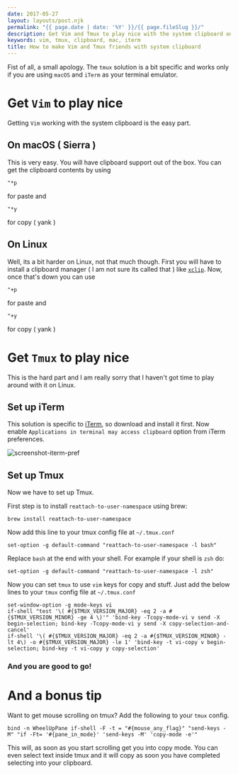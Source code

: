```yaml
---
date: 2017-05-27
layout: layouts/post.njk
permalink: "{{ page.date | date: '%Y' }}/{{ page.fileSlug }}/"
description: Get Vim and Tmux to play nice with the system clipboard once and for all
keywords: vim, tmux, clipboard, mac, iterm
title: How to make Vim and Tmux friends with system clipboard
---
```


Fist of all, a small apology. The `tmux` solution is a bit specific and works only if you are using `macOS` and `iTerm` as your terminal emulator.

# Get `Vim` to play nice

Getting `Vim` working with the system clipboard is the easy part.

## On macOS ( Sierra )

This is very easy. You will have clipboard support out of the box.
You can get the clipboard contents by using
```
"*p
```

for paste and

```
"*y
```

for copy ( yank )


## On Linux

Well, its a bit harder on Linux, not that much though.
First you will have to install a clipboard manager ( I am not sure its called that ) like [`xclip`](https://github.com/astrand/xclip).
Now, once that's down you can use
```
"+p
```

for paste and

```
"+y
```

for copy ( yank )


# Get `Tmux` to play nice

This is the hard part and I am really sorry that I haven't got time to play around with it on Linux.

## Set up iTerm

This solution is specific to [iTerm](https://www.iterm2.com/), so download and install it first.
Now enable `Applications in terminal may access clipboard` option from iTerm preferences.

![screenshot-iterm-pref](https://i.imgur.com/wo5c6Ev.png)


## Set up Tmux

Now we have to set up Tmux.

First step is to install `reattach-to-user-namespace` using brew:

```shell
brew install reattach-to-user-namespace
```

Now add this line to your tmux config file at `~/.tmux.conf`

```
set-option -g default-command "reattach-to-user-namespace -l bash"
```

Replace `bash` at the end with your shell. For example if your shell is `zsh` do:
```
set-option -g default-command "reattach-to-user-namespace -l zsh"
```

Now you can set `tmux` to use `vim` keys for copy and stuff.
Just add the below lines to your `tmux` config file at `~/.tmux.conf`

```
set-window-option -g mode-keys vi
if-shell "test '\( #{$TMUX_VERSION_MAJOR} -eq 2 -a #{$TMUX_VERSION_MINOR} -ge 4 \)'" 'bind-key -Tcopy-mode-vi v send -X begin-selection; bind-key -Tcopy-mode-vi y send -X copy-selection-and-cancel'
if-shell '\( #{$TMUX_VERSION_MAJOR} -eq 2 -a #{$TMUX_VERSION_MINOR} -lt 4\) -o #{$TMUX_VERSION_MAJOR} -le 1' 'bind-key -t vi-copy v begin-selection; bind-key -t vi-copy y copy-selection'
```

### And you are good to go!

# And a bonus tip

Want to get mouse scrolling on tmux? Add the following to your `tmux` config.

```
bind -n WheelUpPane if-shell -F -t = "#{mouse_any_flag}" "send-keys -M" "if -Ft= '#{pane_in_mode}' 'send-keys -M' 'copy-mode -e'"
```

This will, as soon as you start scrolling get you into copy mode. You can even select text inside tmux and it will copy as soon you have completed selecting into your clipboard.

